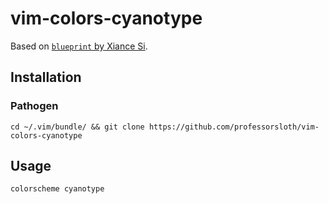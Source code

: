 
# vim-colors-cyanotype

Based on [`blueprint` by Xiance Si](http://www.vim.org/scripts/script.php?script_id=1673).

## Installation

### Pathogen

    cd ~/.vim/bundle/ && git clone https://github.com/professorsloth/vim-colors-cyanotype

## Usage

    colorscheme cyanotype

